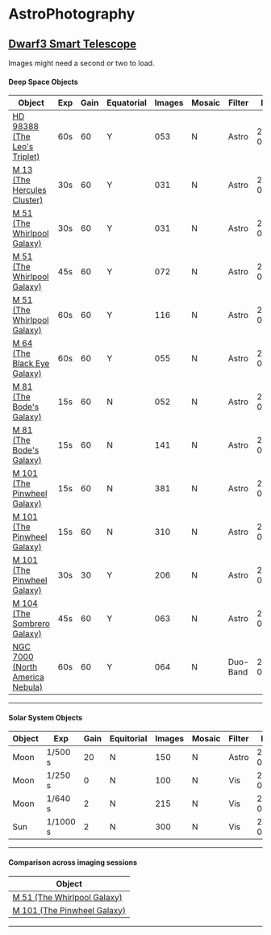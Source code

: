 # AstroPhotography

## [Dwarf3 Smart Telescope](https://dwarflab.com/)
Images might need a second or two to load.

#### Deep Space Objects

| Object                         | Exp | Gain | Equatorial | Images  | Mosaic | Filter    | Date           |
| ------------------------------ | --- | ---- | ---------- | ------- | ------ | --------- | -------------- |
| [HD 98388 (The Leo's Triplet)](./dwarf3smarttelescope/AK_HD98388_53stack_60s_60gain_astro_eq_05212025.png)   | 60s | 60   | Y      | 053  | N  | Astro | 2025-05-21 |
| [M 13 (The Hercules Cluster)](./dwarf3smarttelescope/AK_M13_31stack_30s_60gain_astro_eq_05212025.png)    | 30s | 60   | Y      | 031  | N  | Astro | 2025-05-21 |
| [M 51 (The Whirlpool Galaxy)](./dwarf3smarttelescope/AK_M51_31stack_30s_60gain_astro_eq_05212025.png)    | 30s | 60   | Y      | 031  | N  | Astro | 2025-05-21 |
| [M 51 (The Whirlpool Galaxy)](./dwarf3smarttelescope/AK_M51_72stack_45s_60gain_astro_eq_05212025.png)    | 45s | 60   | Y      | 072  | N  | Astro | 2025-05-21 |
| [M 51 (The Whirlpool Galaxy)](./dwarf3smarttelescope/AK_M51_116stack_60s_60gain_astro_eq_05302025.png)    | 60s | 60   | Y      | 116  | N  | Astro | 2025-05-30 |
| [M 64 (The Black Eye Galaxy)](./dwarf3smarttelescope/AK_M64_55stack_60s_60gain_astro_eq_05302025.png)    | 60s | 60   | Y      | 055  | N  | Astro | 2025-05-30 |
| [M 81 (The Bode's Galaxy)](./dwarf3smarttelescope/AK_M81_M82_52stack_15s_60gain_astro_noeq_05042025.png)       | 15s | 60   | N      | 052  | N  | Astro | 2025-05-04 |
| [M 81 (The Bode's Galaxy)](./dwarf3smarttelescope/AK_M81_M82_141stack_15s_60gain_astro_noeq_05072025.png)       | 15s | 60   | N      | 141  | N  | Astro | 2025-05-07 |
| [M 101 (The Pinwheel Galaxy)](./dwarf3smarttelescope/AK_M101_381stack_15s_60gain_astro_noeq_05032025.png)    | 15s | 60   | N      | 381  | N  | Astro | 2025-05-03 |
| [M 101 (The Pinwheel Galaxy)](./dwarf3smarttelescope/AK_M101_310stack_15s_60gain_astro_noeq_05092025.png)    | 15s | 60   | N      | 310  | N  | Astro | 2025-05-09 |
| [M 101 (The Pinwheel Galaxy)](./dwarf3smarttelescope/AK_M101_206stack_30s_30gain_astro_eq_05202025.png)    | 30s | 30   | Y      | 206  | N  | Astro | 2025-05-20 |
| [M 104 (The Sombrero Galaxy)](./dwarf3smarttelescope/AK_M104_63stack_45s_60gain_astro_eq_05212025.png)    | 45s | 60   | Y      | 063  | N  | Astro | 2025-05-21 |
| [NGC 7000 (North America Nebula)](./dwarf3smarttelescope/AK_NGC7000_64stack_60s_60gain_duoband_eq_05312025.png)| 60s | 60   | Y      | 064  | N  | Duo-Band | 2025-05-31 |

---

#### Solar System Objects

| Object | Exp        | Gain | Equitorial | Images | Mosaic | Filter | Date       |
| ------ | ---------- | ---- | ---------- | ------ | ------ | ------ | ---------- |
| Moon   | 1/500 s     | 20   | N          | 150    | N      | Astro  | 2025-05-07 |
| Moon   | 1/250 s     | 0    | N          | 100    | N      | Vis    | 2025-05-09 |
| Moon   | 1/640 s | 2    | N          | 215    | N      | Vis    | 2025-05-11 |
| Sun    | 1/1000 s     | 2    | N          | 300    | N      | Vis    | 2025-05-07 |

---

#### Comparison across imaging sessions
| Object | 
|--------|
| [M 51 (The Whirlpool Galaxy)](./dwarf3smarttelescope/AK_M51_comparison.png) |
| [M 101 (The Pinwheel Galaxy)](./dwarf3smarttelescope/AK_M101_comparison.png) |

---
